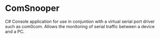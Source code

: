 # ComSnooper

C# Console application for use in conjuntion with a virtual serial port driver such as com0com. Allows the monitoring of serial traffic between a device and a PC.
